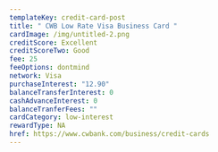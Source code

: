 ```yaml
---
templateKey: credit-card-post
title: " CWB Low Rate Visa Business Card "
cardImage: /img/untitled-2.png
creditScore: Excellent
creditScoreTwo: Good
fee: 25
feeOptions: dontmind
network: Visa
purchaseInterest: "12.90"
balanceTransferInterest: 0
cashAdvanceInterest: 0
balanceTranferFees: ""
cardCategory: low-interest
rewardType: NA
href: https://www.cwbank.com/business/credit-cards
---
```

